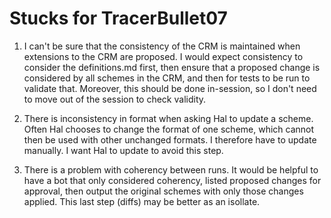 # Stucks for TracerBullet07

1. I can't be sure that the consistency of the CRM is maintained when extensions to the CRM are proposed.  I would expect consistency to consider the definitions.md first, then ensure that a proposed change is considered by all schemes in the CRM, and then for tests to be run to validate that.  Moreover, this should be done in-session, so I don't need to move out of the session to check validity.

2. There is inconsistency in format when asking Hal to update a scheme.  Often Hal chooses to change the format of one scheme, which cannot then be used with other unchanged formats.  I therefore have to update manually.  I want Hal to update to avoid this step.

3. There is a problem with coherency between runs.  It would be helpful to have a bot that only considered coherency, listed proposed changes for approval, then output the original schemes with only those changes applied.  This last step (diffs) may be better as an isollate. 